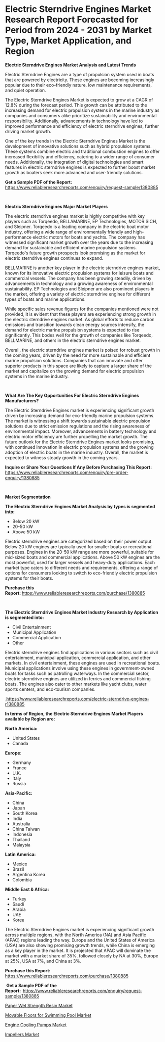 <p><h1>Electric Sterndrive Engines Market Research Report Forecasted for Period from 2024 -  2031 by Market Type, Market Application, and Region</h1></p><p><strong>Electric Sterndrive Engines Market Analysis and Latest Trends</strong></p>
<p><p>Electric Sterndrive Engines are a type of propulsion system used in boats that are powered by electricity. These engines are becoming increasingly popular due to their eco-friendly nature, low maintenance requirements, and quiet operation. </p><p>The Electric Sterndrive Engines Market is expected to grow at a CAGR of 12.8% during the forecast period. This growth can be attributed to the increasing demand for electric propulsion systems in the marine industry as companies and consumers alike prioritize sustainability and environmental responsibility. Additionally, advancements in technology have led to improved performance and efficiency of electric sterndrive engines, further driving market growth.</p><p>One of the key trends in the Electric Sterndrive Engines Market is the development of innovative solutions such as hybrid propulsion systems. These systems combine electric and traditional combustion engines to offer increased flexibility and efficiency, catering to a wider range of consumer needs. Additionally, the integration of digital technologies and smart features in electric sterndrive engines is expected to further boost market growth as boaters seek more advanced and user-friendly solutions.</p></p>
<p><strong>Get a Sample PDF of the Report:&nbsp;</strong> <a href="https://www.reliableresearchreports.com/enquiry/request-sample/1380885">https://www.reliableresearchreports.com/enquiry/request-sample/1380885</a></p>
<p>&nbsp;</p>
<p><strong>Electric Sterndrive Engines Major Market Players</strong></p>
<p><p>The electric sterndrive engines market is highly competitive with key players such as Torqeedo, BELLAMARINE, EP Technologies, MOTOR SICH, and Sleipner. Torqeedo is a leading company in the electric boat motor industry, offering a wide range of environmentally friendly and high-performance electric motors for boats and yachts. The company has witnessed significant market growth over the years due to the increasing demand for sustainable and efficient marine propulsion systems. Torqeedo's future growth prospects look promising as the market for electric sterndrive engines continues to expand.</p><p>BELLMARINE is another key player in the electric sterndrive engines market, known for its innovative electric propulsion systems for leisure boats and commercial vessels. The company has been growing steadily, driven by advancements in technology and a growing awareness of environmental sustainability. EP Technologies and Sleipner are also prominent players in the market, offering a variety of electric sterndrive engines for different types of boats and marine applications.</p><p>While specific sales revenue figures for the companies mentioned were not provided, it is evident that these players are experiencing strong growth in the electric sterndrive engines market. As global efforts to reduce carbon emissions and transition towards clean energy sources intensify, the demand for electric marine propulsion systems is expected to rise significantly. This bodes well for the growth of companies like Torqeedo, BELLMARINE, and others in the electric sterndrive engines market.</p><p>Overall, the electric sterndrive engines market is poised for robust growth in the coming years, driven by the need for more sustainable and efficient marine propulsion solutions. Companies that can innovate and offer superior products in this space are likely to capture a larger share of the market and capitalize on the growing demand for electric propulsion systems in the marine industry.</p></p>
<p>&nbsp;</p>
<p><strong>What Are The Key Opportunities For Electric Sterndrive Engines Manufacturers?</strong></p>
<p><p>The Electric Sterndrive Engines market is experiencing significant growth driven by increasing demand for eco-friendly marine propulsion systems. The market is witnessing a shift towards sustainable electric propulsion solutions due to strict emission regulations and the rising awareness of environmental impact. Moreover, advancements in battery technology and electric motor efficiency are further propelling the market growth. The future outlook for the Electric Sterndrive Engines market looks promising, with continued innovation in electric propulsion systems and the growing adoption of electric boats in the marine industry. Overall, the market is expected to witness steady growth in the coming years.</p></p>
<p><strong>Inquire or Share Your Questions If Any Before Purchasing This Report:</strong> <a href="https://www.reliableresearchreports.com/enquiry/pre-order-enquiry/1380885">https://www.reliableresearchreports.com/enquiry/pre-order-enquiry/1380885</a></p>
<p>&nbsp;</p>
<p><strong>Market Segmentation</strong></p>
<p><strong>The Electric Sterndrive Engines Market Analysis by types is segmented into:</strong></p>
<p><ul><li>Below 20 kW</li><li>20-50 kW</li><li>Above 50 kW</li></ul></p>
<p><p>Electric sterndrive engines are categorized based on their power output. Below 20 kW engines are typically used for smaller boats or recreational purposes. Engines in the 20-50 kW range are more powerful, suitable for mid-sized boats and commercial applications. Above 50 kW engines are the most powerful, used for larger vessels and heavy-duty applications. Each market type caters to different needs and requirements, offering a range of options for consumers looking to switch to eco-friendly electric propulsion systems for their boats.</p></p>
<p><strong>Purchase this Report:&nbsp;</strong><a href="https://www.reliableresearchreports.com/purchase/1380885">https://www.reliableresearchreports.com/purchase/1380885</a></p>
<p>&nbsp;</p>
<p><strong>The Electric Sterndrive Engines Market Industry Research by Application is segmented into:</strong></p>
<p><ul><li>Civil Entertainment</li><li>Municipal Application</li><li>Commercial Application</li><li>Other</li></ul></p>
<p><p>Electric sterndrive engines find applications in various sectors such as civil entertainment, municipal application, commercial application, and other markets. In civil entertainment, these engines are used in recreational boats. Municipal applications involve using these engines in government-owned boats for tasks such as patrolling waterways. In the commercial sector, electric sterndrive engines are utilized in ferries and commercial fishing boats. The engines also cater to other markets like yacht clubs, water sports centers, and eco-tourism companies.</p></p>
<p><a href="https://www.reliableresearchreports.com/electric-sterndrive-engines-r1380885">&nbsp;https://www.reliableresearchreports.com/electric-sterndrive-engines-r1380885</a></p>
<p><strong>In terms of Region, the Electric Sterndrive Engines Market Players available by Region are:</strong></p>
<p>
    <p> <strong> North America: </strong>
        <ul>
            <li>United States</li>
            <li>Canada</li>
        </ul>
        </p> 
    <p> <strong> Europe: </strong>
        <ul>
            <li>Germany</li>
            <li>France</li>
            <li>U.K.</li>
            <li>Italy</li>
            <li>Russia</li>
        </ul>
        </p> 
    <p> <strong> Asia-Pacific: </strong>
        <ul>
            <li>China</li>
            <li>Japan</li>
            <li>South Korea</li>
            <li>India</li>
            <li>Australia</li>
            <li>China Taiwan</li>
            <li>Indonesia</li>
            <li>Thailand</li>
            <li>Malaysia</li>
        </ul>
        </p> 
    <p> <strong> Latin America: </strong>
        <ul>
            <li>Mexico</li>
            <li>Brazil</li>
            <li>Argentina Korea</li>
            <li>Colombia</li>
        </ul>
        </p> 
    <p> <strong> Middle East & Africa: </strong>
        <ul>
            <li>Turkey</li>
            <li>Saudi</li>
            <li>Arabia</li>
            <li>UAE</li>
            <li>Korea</li>
        </ul>
    </p>
    </p>
<p><p>The Electric Sterndrive Engines market is experiencing significant growth across multiple regions, with the North America (NA) and Asia Pacific (APAC) regions leading the way. Europe and the United States of America (USA) are also showing promising growth trends, while China is emerging as a key player in the market. It is projected that APAC will dominate the market with a market share of 35%, followed closely by NA at 30%, Europe at 25%, USA at 7%, and China at 3%.</p></p>
<p><strong>Purchase this Report: </strong><a href="https://www.reliableresearchreports.com/purchase/1380885">https://www.reliableresearchreports.com/purchase/1380885</a></p>
<p>&nbsp;<strong>Get a Sample PDF of the Report:&nbsp;&nbsp;</strong><a href="https://www.reliableresearchreports.com/enquiry/request-sample/1380885">https://www.reliableresearchreports.com/enquiry/request-sample/1380885</a></p>
<p><strong></strong></p>
<p><p><a href="https://www.linkedin.com/pulse/paper-wet-strength-resin-market-forecast-global-trends-analysis-g9hcf">Paper Wet Strength Resin Market</a></p><p><a href="https://www.linkedin.com/pulse/navigating-global-movable-floors-swimming-pool-market-landscape-vrl2c">Movable Floors for Swimming Pool Market</a></p><p><a href="https://github.com/waylose1223/Market-Research-Report-List-1/blob/main/engine-cooling-pumps-market.md">Engine Cooling Pumps Market</a></p><p><a href="https://github.com/sardarp081/Market-Research-Report-List-1/blob/main/impellers-market.md">Impellers Market</a></p></p>